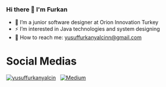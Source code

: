 ### Hi there 👋 I'm Furkan

- 🔭 I’m a junior software designer at Orion Innovation Turkey
- ⚡ I’m interested in Java technologies and system designing
- 💬 How to reach me: yusuffurkanyalcinn@gmail.com

# Social Medias

[![yusuffurkanyalcin](https://img.shields.io/badge/linkedin-%230077B5.svg?style=for-the-badge&logo=linkedin&logoColor=white)](https://www.linkedin.com/in/furkan-yal%C3%A7%C4%B1n-99240320b?lipi=urn%3Ali%3Apage%3Ad_flagship3_profile_view_base_contact_details%3BsajDphhCTrGrpBD4CKGNvA%3D%3D)
&nbsp;
[![Medium](https://img.shields.io/badge/Medium-12100E?style=for-the-badge&logo=medium&logoColor=white)](https://medium.com/@yusuffurkanyalcin)
&nbsp;
